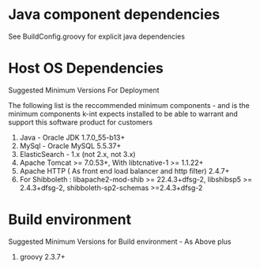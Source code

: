 
# Java component dependencies

See BuildConfig.groovy for explicit java dependencies

# Host OS Dependencies

Suggested Minimum Versions For Deployment

The following list is the reccommended minimum components - and is the minimum components k-int expects installed to be able to warrant and support this software product for customers

1. Java - Oracle JDK 1.7.0_55-b13+
2. MySql - Oracle MySQL 5.5.37+
3. ElasticSearch - 1.x (not 2.x, not 3.x)
4. Apache Tomcat >= 7.0.53+, With  libtcnative-1 >= 1.1.22+
5. Apache HTTP ( As front end load balancer and http filter) 2.4.7+
6. For Shibboleth : libapache2-mod-shib >= 22.4.3+dfsg-2, libshibsp5 >= 2.4.3+dfsg-2, shibboleth-sp2-schemas >=2.4.3+dfsg-2


# Build environment 

Suggested Minimum Versions for Build environment - As Above plus

1. groovy 2.3.7+



